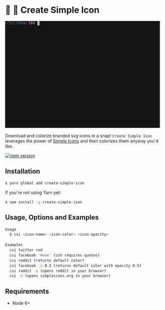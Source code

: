 # 🎨 🔧 Create Simple Icon

<img src="example.gif" width="550">

Download and colorize branded svg icons in a snap!
`Create Simple Icon` leverages the power of [Simple Icons](https://simpleicons.org) and then colorizes them anyway you'd like.

[![npm version](https://badge.fury.io/js/create-simple-icon.svg)](https://badge.fury.io/js/create-simple-icon)


## Installation

```bash
$ yarn global add create-simple-icon
```

If you're not using Yarn yet:

```bash
$ npm install -g create-simple-icon
```

## Usage, Options and Examples

```bash
Usage
  $ csi <icon-name> <icon-color> <icon-opacity>

Examples
  csi twitter red
  csi facebook '#eee' (zsh requires quotes)
  csi reddit (returns default color)
  csi facebook -o 0.5 (returns default color with opacity 0.5)
  csi reddit -p (opens reddit in your browser)
  csi -b (opens simpleicons.org in your browser)
```

## Requirements
- Node 6+
